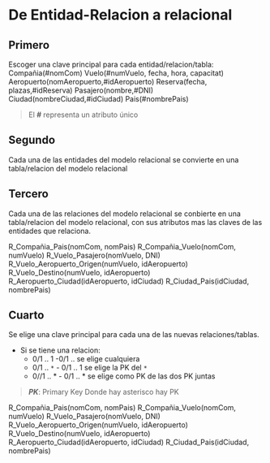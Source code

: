 # De Entidad-Relacion a relacional
## Primero
Escoger una clave principal para cada entidad/relacion/tabla:
Compañia(#nomCom)
Vuelo(#numVuelo, fecha, hora, capacitat)
Aeropuerto(nomAeropuerto,#idAeropuerto)
Reserva(fecha, plazas,#idReserva)
Pasajero(nombre,#DNI)
Ciudad(nombreCiudad,#idCiudad)
Pais(#nombrePais)
> El ***#*** representa un atributo único

## Segundo
Cada una de las entidades del modelo relacional se convierte en una tabla/relacion del modelo relacional
## Tercero
Cada una de las relaciones del modelo relacional se conbierte en una tabla/relacion del modelo relacional, con sus atributos mas las claves de las entidades que relaciona.

R_Compañia_Pais(nomCom, nomPais)
R_Compañia_Vuelo(nomCom, numVuelo)
R_Vuelo_Pasajero(nomVuelo, DNI)
R_Vuelo_Aeropuerto_Origen(numVuelo, idAeropuerto)
R_Vuelo_Destino(numVuelo, idAeropuerto)
R_Aeropuerto_Ciudad(idAeropuerto, idCiudad)
R_Ciudad_Pais(idCiudad, nombrePais)

## Cuarto
Se elige una clave principal para cada una de las nuevas relaciones/tablas.
- Si se tiene una relacion:
	- 0/1 .. 1 -0/1 ..  se elige cualquiera
	- 0/1 .. `*` - 0/1 .. 1 se elige la PK del `*`
	- 0//1 .. * - 0/1 .. * se elige como PK de las dos PK juntas

>  ***PK***: Primary Key
> Donde hay asterisco hay PK

R_Compañia_Pais(nomCom, nomPais)
R_Compañia_Vuelo(nomCom, numVuelo)
R_Vuelo_Pasajero(nomVuelo, DNI)
R_Vuelo_Aeropuerto_Origen(numVuelo, idAeropuerto)
R_Vuelo_Destino(numVuelo, idAeropuerto)
R_Aeropuerto_Ciudad(idAeropuerto, idCiudad)
R_Ciudad_Pais(idCiudad, nombrePais)
